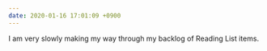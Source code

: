 ```yaml
---
date: 2020-01-16 17:01:09 +0900
---
```

I am very slowly making my way through my backlog of Reading List items.
